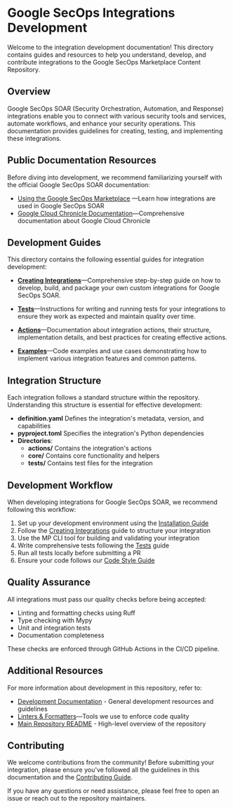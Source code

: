 # Google SecOps Integrations Development

Welcome to the integration development documentation! This directory contains guides and resources to help you
understand, develop, and contribute integrations to the Google SecOps Marketplace Content Repository.

## Overview

Google SecOps SOAR (Security Orchestration, Automation, and Response) integrations enable you to connect with various
security tools and services, automate workflows, and enhance your security operations. This documentation provides
guidelines for creating, testing, and implementing these integrations.

## Public Documentation Resources

Before diving into development, we recommend familiarizing yourself with the official Google SecOps SOAR documentation:

- [Using the Google SecOps Marketplace](https://cloud.google.com/chronicle/docs/soar/marketplace/using-the-marketplace)
  —Learn how integrations are used in Google SecOps SOAR
- [Google Cloud Chronicle Documentation](https://cloud.google.com/chronicle/docs)—Comprehensive documentation about
  Google Cloud Chronicle

## Development Guides

This directory contains the following essential guides for integration development:

- [**Creating Integrations**](./creating_integrations.md)—Comprehensive step-by-step guide on how to develop, build,
  and package your own custom integrations for Google SecOps SOAR.

- [**Tests**](./tests.md)—Instructions for writing and running tests for your integrations to ensure they work as
  expected and maintain quality over time.

- [**Actions**](./actions.md)—Documentation about integration actions, their structure, implementation details, and
  best practices for creating effective actions.

- [**Examples**](./examples.md)—Code examples and use cases demonstrating how to implement various integration
  features and common patterns.

## Integration Structure

Each integration follows a standard structure within the repository. Understanding this structure is essential for
effective development:

- **definition.yaml** Defines the integration's metadata, version, and capabilities
- **pyproject.toml** Specifies the integration's Python dependencies
- **Directories**:
    - **actions/** Contains the integration's actions
    - **core/** Contains core functionality and helpers
    - **tests/** Contains test files for the integration

## Development Workflow

When developing integrations for Google SecOps SOAR, we recommend following this workflow:

1. Set up your development environment using the [Installation Guide](../installation_guide.md)
2. Follow the [Creating Integrations](./creating_integrations.md) guide to structure your integration
3. Use the MP CLI tool for building and validating your integration
4. Write comprehensive tests following the [Tests](./tests.md) guide
5. Run all tests locally before submitting a PR
6. Ensure your code follows our [Code Style Guide](../code_style.md)

## Quality Assurance

All integrations must pass our quality checks before being accepted:

- Linting and formatting checks using Ruff
- Type checking with Mypy
- Unit and integration tests
- Documentation completeness

These checks are enforced through GitHub Actions in the CI/CD pipeline.

## Additional Resources

For more information about development in this repository, refer to:

- [Development Documentation](../README.md) - General development resources and guidelines
- [Linters & Formatters](../linters_formatters.md)—Tools we use to enforce code quality
- [Main Repository README](../../../README.md) - High-level overview of the repository

## Contributing

We welcome contributions from the community! Before submitting your integration, please ensure you've followed all the
guidelines in this documentation and the [Contributing Guide](../../contributing.md).

If you have any questions or need assistance, please feel free to open an issue or reach out to the repository
maintainers.